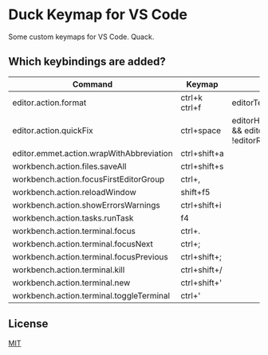 # Duck Keymap for VS Code

Some custom keymaps for VS Code. Quack.

## Which keybindings are added?

Command | Keymap | When
--------|--------|-----
editor.action.format | ctrl+k ctrl+f | editorTextFocus
editor.action.quickFix | ctrl+space | editorHasCodeActionsProvider && editorTextFocus && !editorReadonly
editor.emmet.action.wrapWithAbbreviation | ctrl+shift+a
workbench.action.files.saveAll | ctrl+shift+s
workbench.action.focusFirstEditorGroup | ctrl+,
workbench.action.reloadWindow | shift+f5
workbench.action.showErrorsWarnings | ctrl+shift+i
workbench.action.tasks.runTask | f4
workbench.action.terminal.focus | ctrl+.
workbench.action.terminal.focusNext | ctrl+;
workbench.action.terminal.focusPrevious | ctrl+shift+;
workbench.action.terminal.kill | ctrl+shift+/
workbench.action.terminal.new | ctrl+shift+'
workbench.action.terminal.toggleTerminal | ctrl+'

## License
[MIT](license.txt)
